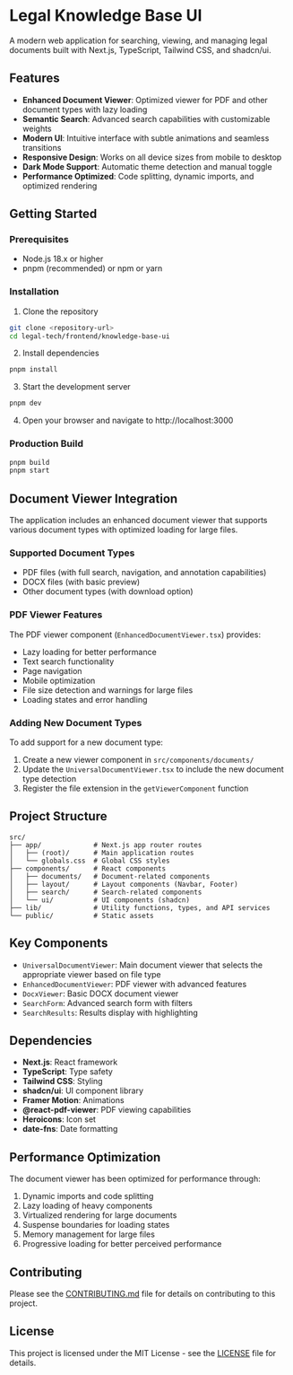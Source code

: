 # Legal Knowledge Base UI

A modern web application for searching, viewing, and managing legal documents built with Next.js, TypeScript, Tailwind CSS, and shadcn/ui.

## Features

- **Enhanced Document Viewer**: Optimized viewer for PDF and other document types with lazy loading
- **Semantic Search**: Advanced search capabilities with customizable weights
- **Modern UI**: Intuitive interface with subtle animations and seamless transitions
- **Responsive Design**: Works on all device sizes from mobile to desktop
- **Dark Mode Support**: Automatic theme detection and manual toggle
- **Performance Optimized**: Code splitting, dynamic imports, and optimized rendering

## Getting Started

### Prerequisites

- Node.js 18.x or higher
- pnpm (recommended) or npm or yarn

### Installation

1. Clone the repository

```bash
git clone <repository-url>
cd legal-tech/frontend/knowledge-base-ui
```

2. Install dependencies

```bash
pnpm install
```

3. Start the development server

```bash
pnpm dev
```

4. Open your browser and navigate to http://localhost:3000

### Production Build

```bash
pnpm build
pnpm start
```

## Document Viewer Integration

The application includes an enhanced document viewer that supports various document types with optimized loading for large files.

### Supported Document Types

- PDF files (with full search, navigation, and annotation capabilities)
- DOCX files (with basic preview)
- Other document types (with download option)

### PDF Viewer Features

The PDF viewer component (`EnhancedDocumentViewer.tsx`) provides:

- Lazy loading for better performance
- Text search functionality
- Page navigation
- Mobile optimization
- File size detection and warnings for large files
- Loading states and error handling

### Adding New Document Types

To add support for a new document type:

1. Create a new viewer component in `src/components/documents/`
2. Update the `UniversalDocumentViewer.tsx` to include the new document type detection
3. Register the file extension in the `getViewerComponent` function

## Project Structure

```
src/
├── app/             # Next.js app router routes
│   ├── (root)/      # Main application routes
│   └── globals.css  # Global CSS styles
├── components/      # React components
│   ├── documents/   # Document-related components
│   ├── layout/      # Layout components (Navbar, Footer)
│   ├── search/      # Search-related components
│   └── ui/          # UI components (shadcn)
├── lib/             # Utility functions, types, and API services
└── public/          # Static assets
```

## Key Components

- `UniversalDocumentViewer`: Main document viewer that selects the appropriate viewer based on file type
- `EnhancedDocumentViewer`: PDF viewer with advanced features
- `DocxViewer`: Basic DOCX document viewer
- `SearchForm`: Advanced search form with filters
- `SearchResults`: Results display with highlighting

## Dependencies

- **Next.js**: React framework
- **TypeScript**: Type safety
- **Tailwind CSS**: Styling
- **shadcn/ui**: UI component library
- **Framer Motion**: Animations
- **@react-pdf-viewer**: PDF viewing capabilities
- **Heroicons**: Icon set
- **date-fns**: Date formatting

## Performance Optimization

The document viewer has been optimized for performance through:

1. Dynamic imports and code splitting
2. Lazy loading of heavy components
3. Virtualized rendering for large documents
4. Suspense boundaries for loading states
5. Memory management for large files
6. Progressive loading for better perceived performance

## Contributing

Please see the [CONTRIBUTING.md](CONTRIBUTING.md) file for details on contributing to this project.

## License

This project is licensed under the MIT License - see the [LICENSE](LICENSE) file for details.
